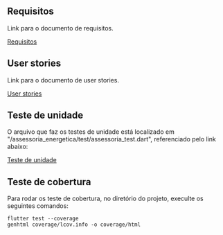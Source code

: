 ## Requisitos
    
Link para o documento de requisitos.

[Requisitos](REQUISITOS.md)

## User stories

Link para o documento de user stories.

[User stories](USER_STORIES.md)

## Teste de unidade

O arquivo que faz os testes de unidade está localizado em "/assessoria_energetica/test/assessoria_test.dart", referenciado pelo link abaixo:

[Teste de unidade](assessoria_energetica/test/assessoria_test.dart)

## Teste de cobertura

Para rodar os teste de cobertura, no diretório do projeto, execulte os seguintes comandos:

```
flutter test --coverage
genhtml coverage/lcov.info -o coverage/html
```
